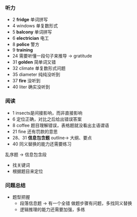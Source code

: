 ### 听力
+ 2 **fridge**  单词拼写 
+ 4 windows 单复数形式
+ 5 **balcony** 单词拼写
+ 6 **electrician** 电工
+ 8 **police** 警方 
+ 9  **training** 
+ 24 需要听懂一段句子来推导 -> gratitude
+ 31 **golden** 简单词又错
+ 32 climate 单复数形式问题
+ 35 diameter 纯纯没听到
+ 37 **fire**  没听到
+ 40 liter  确实没听到

### 阅读
+ 1 insects是间接影响，而非直接影响
+ 6 定位正确，对比之后给出错误答案
+ 8 coffee 题目理解错误，表格题就没看出主语谓语
+ 21 fine 还有罚款的意思
+ 28、31 **信息包含题**  outline-> 大纲、要点
+ 40 同义替换的能力还需要练习

乱序题 -> 信息包含段
+ 找关键词
+ 根据题目来定位

### 问题总结

+ 题型把握
	+ 段落信息题 -> 有一个全错 做题步骤有问题，多找同义替换
	+ 逻辑推理的能力还需要加强，多练
